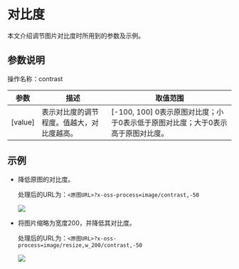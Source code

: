 # 对比度

本文介绍调节图片对比度时所用到的参数及示例。

## 参数说明

操作名称：contrast

|参数|描述|取值范围|
|--|--|----|
|\[value\]|表示对比度的调节程度。值越大，对比度越高。|\[-100, 100\] 0表示原图对比度；小于0表示低于原图对比度；大于0表示高于原图对比度。 |

## 示例

-   降低原图的对比度。

    处理后的URL为：`<原图URL>?x-oss-process=image/contrast,-50`

    ![](https://static-aliyun-doc.oss-cn-hangzhou.aliyuncs.com/assets/img/zh-CN/3242359951/p2532.jpg)

-   将图片缩略为宽度200，并降低其对比度。

    处理后的URL为：`<原图URL>?x-oss-process=image/resize,w_200/contrast,-50`

    ![](https://static-aliyun-doc.oss-cn-hangzhou.aliyuncs.com/assets/img/zh-CN/3242359951/p2534.jpg)


